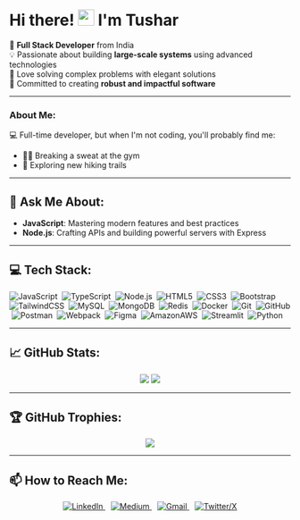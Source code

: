 # Hi there! <img src="https://github.com/TheDudeThatCode/TheDudeThatCode/blob/master/Assets/Hi.gif" width="29px"> I'm Tushar

🚀 **Full Stack Developer** from India   
💡 Passionate about building **large-scale systems** using advanced technologies  
🧠 Love solving complex problems with elegant solutions  
🌟 Committed to creating **robust and impactful software**  

---

### About Me:
💻 Full-time developer, but when I'm not coding, you'll probably find me:  
- 🏋️‍♂️ Breaking a sweat at the gym  
- 🥾 Exploring new hiking trails  

---

## 💬 Ask Me About:
- **JavaScript**: Mastering modern features and best practices  
- **Node.js**: Crafting APIs and building powerful servers with Express  

---

## 💻 Tech Stack:
![JavaScript](https://img.shields.io/badge/javascript-%23323330.svg?style=for-the-badge&logo=javascript&logoColor=%23F7DF1E)
&nbsp;![TypeScript](https://img.shields.io/badge/typescript-%23007ACC.svg?style=for-the-badge&logo=typescript&logoColor=white)
&nbsp;![Node.js](https://img.shields.io/badge/node.js-339933.svg?style=for-the-badge&logo=nodedotjs&logoColor=white)
&nbsp;![HTML5](https://img.shields.io/badge/html5-%23E34F26.svg?style=for-the-badge&logo=html5&logoColor=white)
&nbsp;![CSS3](https://img.shields.io/badge/css3-%231572B6.svg?style=for-the-badge&logo=css3&logoColor=white)
&nbsp;![Bootstrap](https://img.shields.io/badge/bootstrap-%238511FA.svg?style=for-the-badge&logo=bootstrap&logoColor=white)
&nbsp;![TailwindCSS](https://img.shields.io/badge/tailwindcss-%2338B2AC.svg?style=for-the-badge&logo=tailwind-css&logoColor=white)
&nbsp;![MySQL](https://img.shields.io/badge/mysql-4479A1.svg?style=for-the-badge&logo=mysql&logoColor=white)
&nbsp;![MongoDB](https://img.shields.io/badge/MongoDB-%234ea94b.svg?style=for-the-badge&logo=mongodb&logoColor=white)
&nbsp;![Redis](https://img.shields.io/badge/redis-%23DD0031.svg?style=for-the-badge&logo=redis&logoColor=white)
&nbsp;![Docker](https://img.shields.io/badge/docker-%230db7ed.svg?style=for-the-badge&logo=docker&logoColor=white)
&nbsp;![Git](https://img.shields.io/badge/git-%23F05033.svg?style=for-the-badge&logo=git&logoColor=white)
&nbsp;![GitHub](https://img.shields.io/badge/github-%23121011.svg?style=for-the-badge&logo=github&logoColor=white)
&nbsp;![Postman](https://img.shields.io/badge/Postman-FF6C37?style=for-the-badge&logo=postman&logoColor=white)
&nbsp;![Webpack](https://img.shields.io/badge/webpack-%238DD6F9.svg?style=for-the-badge&logo=webpack&logoColor=black)
&nbsp;![Figma](https://img.shields.io/badge/figma-%23F24E1E.svg?style=for-the-badge&logo=figma&logoColor=white)
&nbsp;![AmazonAWS](https://img.shields.io/badge/Amazon_AWS-FF9900?style=for-the-badge&logo=amazonaws&logoColor=white)
&nbsp;![Streamlit](https://img.shields.io/badge/Streamlit-FF4B4B?style=for-the-badge&logo=Streamlit&logoColor=white)
&nbsp;![Python](https://img.shields.io/badge/Python-FFD43B?style=for-the-badge&logo=python&logoColor=blue)

---

## 📈 GitHub Stats:
<p align="center">
  <img src="https://github-readme-stats.vercel.app/api?username=Tusharwasake&theme=dark&hide_border=false&include_all_commits=true&count_private=true" />
  <img src="https://github-readme-streak-stats.herokuapp.com/?user=Tusharwasake&theme=dark&hide_border=false" />
</p>

---

## 🏆 GitHub Trophies:
<p align="center">
  <img src="https://github-profile-trophy.vercel.app/?username=Tusharwasake&theme=radical&no-frame=false&no-bg=true&margin-w=4" />
</p>

---

## 📫 How to Reach Me:

<p align="center">
  <a href="https://www.linkedin.com/in/tusharwasake/" title="Connect on LinkedIn" style="margin-right: 10px;">
    <img alt="LinkedIn" src="https://img.shields.io/badge/LinkedIn-%230077B5.svg?style=for-the-badge&logo=linkedin&logoColor=white"/>
  </a>
  <a href="https://medium.com/@tusharwasake" title="Read my Medium articles" style="margin-right: 10px;">
    <img alt="Medium" src="https://img.shields.io/badge/Medium-%23000000.svg?style=for-the-badge&logo=medium&logoColor=white"/>
  </a>
  <a href="mailto:tusharwasake@gmail.com" title="Send me an Email" style="margin-right: 10px;">
    <img alt="Gmail" src="https://img.shields.io/badge/Gmail-D14836?style=for-the-badge&logo=gmail&logoColor=white"/>
  </a>
  <a href="https://x.com/TusharWasake" title="Follow me on Twitter/X">
    <img alt="Twitter/X" src="https://img.shields.io/badge/Twitter-1DA1F2?style=for-the-badge&logo=x&logoColor=white"/>
  </a>
</p>


